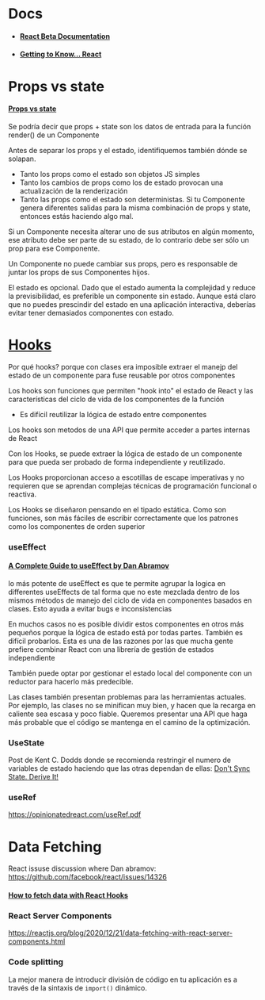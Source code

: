 # Docs
- #### [React Beta Documentation](https://beta.reactjs.org/)
- #### [Getting to Know… React](https://aarontgrogg.com/blog/2022/01/06/getting-to-know-react/)


# Props vs state
 #### [Props vs state](https://github.com/uberVU/react-guide/blob/master/props-vs-state.md)
 
 Se podría decir que props + state son los datos de entrada para la función render() de un Componente

Antes de separar los props y el estado, identifiquemos también dónde se solapan.

- Tanto los props como el estado son objetos JS simples
- Tanto los cambios de props como los de estado provocan una actualización de la renderización
- Tanto las props como el estado son deterministas. Si tu Componente genera diferentes salidas para la misma combinación de props y state, entonces estás haciendo algo mal.


Si un Componente necesita alterar uno de sus atributos en algún momento, ese atributo debe ser parte de su estado, de lo contrario debe ser sólo un prop para ese Componente.

Un Componente no puede cambiar sus props, pero es responsable de juntar los props de sus Componentes hijos.

El estado es opcional. Dado que el estado aumenta la complejidad y reduce la previsibilidad, es preferible un componente sin estado. Aunque está claro que no puedes prescindir del estado en una aplicación interactiva, deberías evitar tener demasiados componentes con estado.

# [Hooks](https://medium.com/@dan_abramov/making-sense-of-react-hooks-fdbde8803889)
Por qué hooks? porque con clases era imposible extraer el manejp del estado de un componente para fuse reusable por otros componentes

Los hooks son funciones que permiten "hook into" el estado de React y las características del ciclo de vida de los componentes de la función

- Es difícil reutilizar la lógica de estado entre componentes

Los hooks son metodos de una API que permite acceder a partes internas de React

Con los Hooks, se puede extraer la lógica de estado de un componente para que pueda ser probado de forma independiente y reutilizado.

Los Hooks proporcionan acceso a escotillas de escape imperativas y no requieren que se aprendan complejas técnicas de programación funcional o reactiva.

Los Hooks se diseñaron pensando en el tipado estática. Como son funciones, son más fáciles de escribir correctamente que los patrones como los componentes de orden superior

### useEffect
#### [A Complete Guide to useEffect by Dan Abramov](https://overreacted.io/a-complete-guide-to-useeffect/)

lo más potente de useEffect es que te permite agrupar la logica en differentes useEffects de tal forma que no este mezclada dentro de los mismos métodos de manejo del ciclo de vida en componentes basados en clases. Esto ayuda a evitar bugs e inconsistencias

En muchos casos no es posible dividir estos componentes en otros más pequeños porque la lógica de estado está por todas partes. También es difícil probarlos. Esta es una de las razones por las que mucha gente prefiere combinar React con una librería de gestión de estados independiente

También puede optar por gestionar el estado local del componente con un reductor para hacerlo más predecible.

Las clases también presentan problemas para las herramientas actuales. Por ejemplo, las clases no se minifican muy bien, y hacen que la recarga en caliente sea escasa y poco fiable. Queremos presentar una API que haga más probable que el código se mantenga en el camino de la optimización.

### UseState
Post de Kent C. Dodds donde se recomienda restringir el numero de variables de estado haciendo que las otras dependan de ellas: [Don't Sync State. Derive It!](https://kentcdodds.com/blog/dont-sync-state-derive-it)


### useRef
https://opinionatedreact.com/useRef.pdf

# Data Fetching
 React issuse discussion where Dan abramov: https://github.com/facebook/react/issues/14326

#### [How to fetch data with React Hooks](https://www.robinwieruch.de/react-hooks-fetch-data/)


### React Server Components
https://reactjs.org/blog/2020/12/21/data-fetching-with-react-server-components.html




### Code splitting 
La mejor manera de introducir división de código en tu aplicación es a través de la sintaxis de `import()` dinámico.
